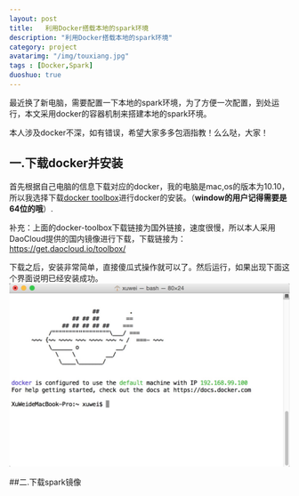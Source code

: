 ```yaml
---
layout: post
title:   利用Docker搭载本地的spark环境
description: "利用Docker搭载本地的spark环境"
category: project
avatarimg: "/img/touxiang.jpg"
tags : [Docker,Spark]
duoshuo: true
---
```

最近换了新电脑，需要配置一下本地的spark环境，为了方便一次配置，到处运行，本文采用docker的容器机制来搭建本地的spark环境。

本人涉及docker不深，如有错误，希望大家多多包涵指教！么么哒，大家！

<!-- more -->

## 一.下载docker并安装
首先根据自己电脑的信息下载对应的docker，我的电脑是mac,os的版本为10.10，所以我选择下载[docker toolbox](https://www.docker.com/docker-toolbox)进行docker的安装。（**window的用户记得需要是64位的哦**）.

补充：上面的docker-toolbox下载链接为国外链接，速度很慢，所以本人采用DaoCloud提供的国内镜像进行下载，下载链接为：<https://get.daocloud.io/toolbox/>

下载之后，安装非常简单，直接傻瓜式操作就可以了。然后运行，如果出现下面这个界面说明已经安装成功。
![](/img/use-docker-to-build-spark-env/1.png)

##二.下载spark镜像

